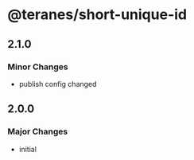 # @teranes/short-unique-id

## 2.1.0

### Minor Changes

- publish config changed

## 2.0.0

### Major Changes

- initial
